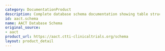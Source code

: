 ```yaml
---
category: DocumentationProduct
description: Complete database schema documentation showing table structure and relationships
id: aact.schema
name: AACT Database Schema
original_source:
- aact
product_url: https://aact.ctti-clinicaltrials.org/schema
layout: product_detail
---
```

